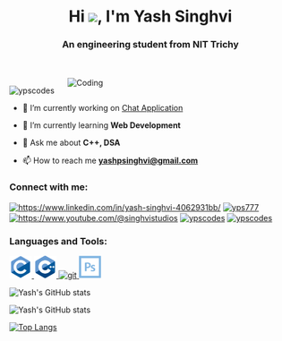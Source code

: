
<h1 align="center">Hi <img src="https://user-images.githubusercontent.com/42378118/110234147-e3259600-7f4e-11eb-95be-0c4047144dea.gif" width="30">, I'm Yash Singhvi</h1>
<h3 align="center">An engineering student from NIT Trichy</h3>
<br><br>
<img align="right" alt="Coding" width="400" src="https://cdn.dribbble.com/users/1162077/screenshots/3848914/programmer.gif">

<p align="left"> <img src="https://komarev.com/ghpvc/?username=ypscodes&label=Profile%20views&color=0e75b6&style=flat" alt="ypscodes" /> </p>

- 🔭 I’m currently working on [Chat Application](https://github.com/ypscodes/Chat-Application)

- 🌱 I’m currently learning **Web Development**

- 💬 Ask me about **C++, DSA**

- 📫 How to reach me **yashpsinghvi@gmail.com**

<h3 align="left">Connect with me:</h3>
<p align="left">
<a href="https://www.linkedin.com/in/yash-singhvi-4062931bb/" target="blank"><img align="center" src="https://raw.githubusercontent.com/rahuldkjain/github-profile-readme-generator/master/src/images/icons/Social/linked-in-alt.svg" alt="https://www.linkedin.com/in/yash-singhvi-4062931bb/" height="30" width="40" /></a>
<a href="https://instagram.com/yps777" target="blank"><img align="center" src="https://raw.githubusercontent.com/rahuldkjain/github-profile-readme-generator/master/src/images/icons/Social/instagram.svg" alt="yps777" height="30" width="40" /></a>
<a href="https://www.youtube.com/@singhvistudios" target="blank"><img align="center" src="https://raw.githubusercontent.com/rahuldkjain/github-profile-readme-generator/master/src/images/icons/Social/youtube.svg" alt="https://www.youtube.com/@singhvistudios" height="30" width="40" /></a>
<a href="https://www.codechef.com/users/ypscodes" target="blank"><img align="center" src="https://cdn.jsdelivr.net/npm/simple-icons@3.1.0/icons/codechef.svg" alt="ypscodes" height="30" width="40" /></a>
<a href="https://www.leetcode.com/ypscodes" target="blank"><img align="center" src="https://raw.githubusercontent.com/rahuldkjain/github-profile-readme-generator/master/src/images/icons/Social/leet-code.svg" alt="ypscodes" height="30" width="40" /></a>
</p>

<h3 align="left">Languages and Tools:</h3>
<p align="left"> <a href="https://www.cprogramming.com/" target="_blank" rel="noreferrer"> <img src="https://raw.githubusercontent.com/devicons/devicon/master/icons/c/c-original.svg" alt="c" width="40" height="40"/> </a> <a href="https://www.w3schools.com/cpp/" target="_blank" rel="noreferrer"> <img src="https://raw.githubusercontent.com/devicons/devicon/master/icons/cplusplus/cplusplus-original.svg" alt="cplusplus" width="40" height="40"/> </a> <a href="https://git-scm.com/" target="_blank" rel="noreferrer"> <img src="https://www.vectorlogo.zone/logos/git-scm/git-scm-icon.svg" alt="git" width="40" height="40"/> </a> <a href="https://www.photoshop.com/en" target="_blank" rel="noreferrer"> <img src="https://raw.githubusercontent.com/devicons/devicon/master/icons/photoshop/photoshop-line.svg" alt="photoshop" width="40" height="40"/> </a> </p>

![Yash's GitHub stats](https://github-readme-stats.vercel.app/api?username=ypscodes&show_icons=true&theme=transparent)

![Yash's GitHub stats](https://github-readme-streak-stats.herokuapp.com/?user=ypscodes&)

[![Top Langs](https://github-readme-stats.vercel.app/api/top-langs/?username=ypscodes&langs_count=7)](https://github.com/ypscodes/github-readme-stats)


